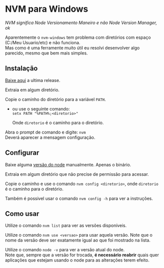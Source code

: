# NVM para Windows

_NVM significa Node Versionamento Maneiro e não Node Version Manager, ok_

Aparentemente o `nvm-windows` tem problema com diretórios com espaço (C:/Meu Usuario/etc) e não funciona.  
Mas como é uma ferramente muito útil eu resolvi desenvolver algo parecido, mesmo que bem mais simples.  

## Instalação
[Baixe aqui](https://github.com/Tiagocf2/nvm--node-versionamento-maneiro/archive/refs/tags/nvm-v0.1.zip) a ultima release.  

Extraia em algum diretório.  

Copie o caminho do diretório para a variável `PATH`.  
  - ou use o seguinte comando:   
    `setx PATH "%PATH%;<diretorio>"` 
    
    Onde `diretorio` é o caminho para o diretório.  

Abra o prompt de comando e digite: `nvm`  
Deverá aparecer a mensagem configuração.

## Configurar
Baixe alguma [versão do node](https://nodejs.org/en/download/releases/) manualmente. Apenas o binário.

Extraia em algum diretório que não precise de permissão para acessar.  

Copie o caminho e use o comando `nvm config <diretorio>`, onde `diretorio` é o caminho para o diretório.  

Também é possivel usar o comando `nvm config -h` para ver a instruções.

## Como usar
Utilize o comando `nvm list` para ver as versões disponíveis.  

Utilize o comando `nvm use <versao>` para usar aquela versão. Note que o nome da versão deve ser exatamente igual ao que foi mostrado na lista.

Utilize o comando `node -v` para ver a versão atual do node.  
Note que, sempre que a versão for trocada, **é necessário reabrir** quais quer aplicações que estejam usando o node para as alterações terem efeito. 

